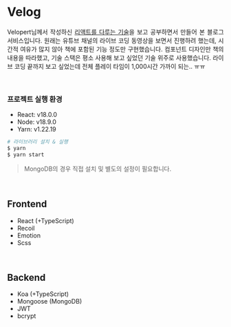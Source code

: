 # Velog

<p align="justify">
Velopert님께서 작성하신 <a href="http://www.yes24.com/Product/Goods/78233628" target="_blank">리액트를 다루는 기술</a>을 보고 공부하면서 만들어 본 블로그 서비스입니다. 원래는 유튜브 채널의 라이브 코딩 동영상을 보면서 진행하려 했는데, 시간적 여유가 많지 않아 책에 포함된 기능 정도만 구현했습니다. 컴포넌트 디자인만 책의 내용을 따라했고, 기술 스택은 평소 사용해 보고 싶었던 기술 위주로 사용했습니다. 라이브 코딩 끝까지 보고 싶었는데 전체 플레이 타임이 1,000시간 가까이 되는.. ㅠㅠ
</p>

<br>

### 프로젝트 실행 환경

- React: v18.0.0
- Node: v18.9.0
- Yarn: v1.22.19

```bash
# 라이브러리 설치 & 실행
$ yarn
$ yarn start
```

> MongoDB의 경우 직접 설치 및 별도의 설정이 필요합니다.

<br>

## Frontend

- React (+TypeScript)
- Recoil
- Emotion
- Scss

<br>

## Backend

- Koa (+TypeScript)
- Mongoose (MongoDB)
- JWT
- bcrypt
